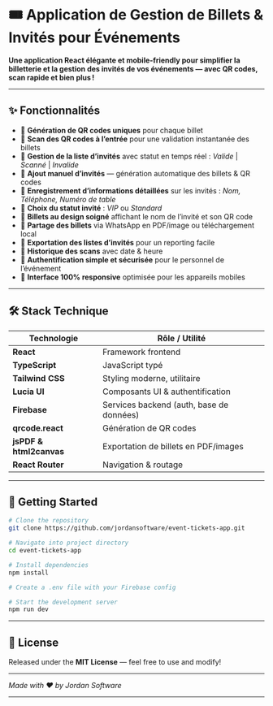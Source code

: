 # 🎟️ Application de Gestion de Billets & Invités pour Événements

**Une application React élégante et mobile-friendly pour simplifier la billetterie et la gestion des invités de vos événements — avec QR codes, scan rapide et bien plus !**

---

## ✨ Fonctionnalités

- 🔹 **Génération de QR codes uniques** pour chaque billet
- 🔹 **Scan des QR codes à l’entrée** pour une validation instantanée des billets
- 🔹 **Gestion de la liste d’invités** avec statut en temps réel : _Valide_ | _Scanné_ | _Invalide_
- 🔹 **Ajout manuel d’invités** — génération automatique des billets & QR codes
- 🔹 **Enregistrement d’informations détaillées** sur les invités : _Nom, Téléphone, Numéro de table_
- 🔹 **Choix du statut invité** : _VIP_ ou _Standard_
- 🔹 **Billets au design soigné** affichant le nom de l’invité et son QR code
- 🔹 **Partage des billets** via WhatsApp en PDF/image ou téléchargement local
- 🔹 **Exportation des listes d’invités** pour un reporting facile
- 🔹 **Historique des scans** avec date & heure
- 🔹 **Authentification simple et sécurisée** pour le personnel de l’événement
- 🔹 **Interface 100% responsive** optimisée pour les appareils mobiles

---

## 🛠️ Stack Technique

| Technologie         | Rôle / Utilité                                 |
|--------------------|------------------------------------------------|
| **React**          | Framework frontend                             |
| **TypeScript**     | JavaScript typé                                |
| **Tailwind CSS**   | Styling moderne, utilitaire                    |
| **Lucia UI**       | Composants UI & authentification               |
| **Firebase**       | Services backend (auth, base de données)       |
| **qrcode.react**   | Génération de QR codes                         |
| **jsPDF & html2canvas** | Exportation de billets en PDF/images      |
| **React Router**   | Navigation & routage                           |

---

## 🚀 Getting Started

```bash
# Clone the repository
git clone https://github.com/jordansoftware/event-tickets-app.git

# Navigate into project directory
cd event-tickets-app

# Install dependencies
npm install

# Create a .env file with your Firebase config

# Start the development server
npm run dev
```

---


## 📄 License

Released under the **MIT License** — feel free to use and modify!

---

*Made with ❤️ by Jordan Software*

---
